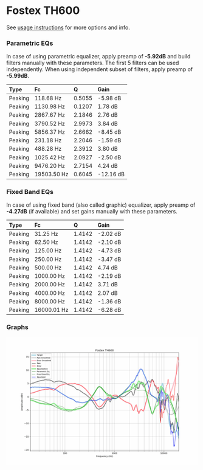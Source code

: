 # Fostex TH600
See [usage instructions](https://github.com/jaakkopasanen/AutoEq#usage) for more options and info.

### Parametric EQs
In case of using parametric equalizer, apply preamp of **-5.92dB** and build filters manually
with these parameters. The first 5 filters can be used independently.
When using independent subset of filters, apply preamp of **-5.99dB**.

| Type    | Fc          |      Q | Gain      |
|:--------|:------------|:-------|:----------|
| Peaking | 118.68 Hz   | 0.5055 | -5.98 dB  |
| Peaking | 1130.98 Hz  | 0.1207 | 1.78 dB   |
| Peaking | 2867.67 Hz  | 2.1846 | 2.76 dB   |
| Peaking | 3790.52 Hz  | 2.9973 | 3.84 dB   |
| Peaking | 5856.37 Hz  | 2.6662 | -8.45 dB  |
| Peaking | 231.18 Hz   | 2.2046 | -1.59 dB  |
| Peaking | 488.28 Hz   | 2.3912 | 3.80 dB   |
| Peaking | 1025.42 Hz  | 2.0927 | -2.50 dB  |
| Peaking | 9476.20 Hz  | 2.7154 | 4.24 dB   |
| Peaking | 19503.50 Hz | 0.6045 | -12.16 dB |

### Fixed Band EQs
In case of using fixed band (also called graphic) equalizer, apply preamp of **-4.27dB**
(if available) and set gains manually with these parameters.

| Type    | Fc          |      Q | Gain     |
|:--------|:------------|:-------|:---------|
| Peaking | 31.25 Hz    | 1.4142 | -2.02 dB |
| Peaking | 62.50 Hz    | 1.4142 | -2.10 dB |
| Peaking | 125.00 Hz   | 1.4142 | -4.73 dB |
| Peaking | 250.00 Hz   | 1.4142 | -3.47 dB |
| Peaking | 500.00 Hz   | 1.4142 | 4.74 dB  |
| Peaking | 1000.00 Hz  | 1.4142 | -2.19 dB |
| Peaking | 2000.00 Hz  | 1.4142 | 3.71 dB  |
| Peaking | 4000.00 Hz  | 1.4142 | 2.07 dB  |
| Peaking | 8000.00 Hz  | 1.4142 | -1.36 dB |
| Peaking | 16000.01 Hz | 1.4142 | -6.28 dB |

### Graphs
![](./Fostex%20TH600.png)